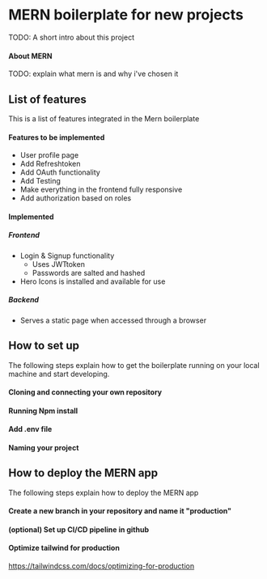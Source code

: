 # MERN boilerplate for new projects
TODO: A short intro about this project

#### About MERN
TODO: explain what mern is and why i've chosen it

## List of features
This is a list of features integrated in the Mern boilerplate

#### Features to be implemented
* User profile page
* Add Refreshtoken
* Add OAuth functionality
* Add Testing
* Make everything in the frontend fully responsive
* Add authorization based on roles

#### Implemented
##### Frontend
* Login & Signup functionality
    * Uses JWTtoken
    * Passwords are salted and hashed
* Hero Icons is installed and available for use

##### Backend
* Serves a static page when accessed through a browser


## How to set up
The following steps explain how to get the boilerplate running on your local machine and start developing.

#### Cloning and connecting your own repository
#### Running Npm install
#### Add .env file
#### Naming your project

## How to deploy the MERN app
The following steps explain how to deploy the MERN app

#### Create a new branch in your repository and name it "production"

#### (optional) Set up CI/CD pipeline in github

#### Optimize tailwind for production
https://tailwindcss.com/docs/optimizing-for-production 
